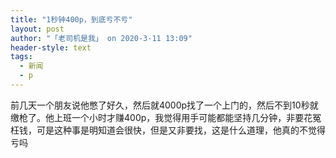 ```yaml
---
title: "1秒钟400p，到底亏不亏"
layout: post
author: "「老司机是我」 on 2020-3-11 13:09"
header-style: text
tags:
  - 新闻
  - p
---
```


<head></head>
<body>
  前几天一个朋友说他憋了好久，然后就4000p找了一个上门的，然后不到10秒就缴枪了。他上班一个小时才赚400p，我觉得用手可能都能坚持几分钟，非要花冤枉钱，可是这种事是明知道会很快，但是又非要找，这是什么道理，他真的不觉得亏吗
 <br> 
 <br>
</body>


